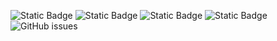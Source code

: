 ![Static Badge](https://img.shields.io/badge/blacklists-60-000000) ![Static Badge](https://img.shields.io/badge/blacklisted-2841612-cc0000) ![Static Badge](https://img.shields.io/badge/whitelisted-2245-00CC00) ![Static Badge](https://img.shields.io/badge/streaming_blacklist-28107-000000) ![GitHub issues](https://img.shields.io/github/issues/fabriziosalmi/blacklists)
